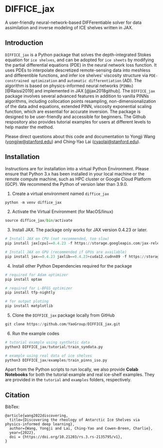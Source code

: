 # DIFFICE_jax
A user-friendly neural-network-based DIFFerentiable solver for data assimilation and inverse modeling of ICE shelves written in JAX. 

## Introduction 
`DIFFICE_jax` is a Python package that solves the depth-integrated Stokes equation for `ice shelves`, and can be adopted for `ice sheets` by modifying the partial differential equations (PDE) in the neural network loss function. It uses PDEs to interpolate descretized remote-sensing data into meshless and differentible functions, and infer ice shelves' viscosity structure via `PDE-constrained optimization` and `automatic differentiation` (AD). The algorithm is based on physics-informed neural networks (`PINNs`) [@Raissi2019] and implemented in JAX [@jax2018github]. The `DIFFICE_jax` package involves several advanced features in addition to vanilla PINNs algorithms, including collocation points resampling, non-dimensionalization of the data adnd equations, extended PINN, viscosity exponential scaling function, which are essential for accurate inversion. The package is designed to be user-friendly and accessible for beginners. The Github respository also provides tutorial examples for users at different levels to help master the method.

Please direct questions about this code and documentation to Yongji Wang (yongjiw@stanford.edu) and Ching-Yao Lai (cyaolai@stanford.edu).

## Installation

Instructions are for installation into a virtual Python Environment. Please ensure that Python 3.x has been installed in your 
local machine or the remote compute machine, such as HPC cluster or Google Cloud Platform (GCP). We recommend the Python of 
version later than 3.9.0. 

1. Create a virtual environment named `diffice_jax`
```python
python -m venv diffice_jax
```

2. Activate the Virtual Environment (for MacOS/linux)
```python
source diffice_jax/bin/activate
```

3. Install JAX. The package only works for JAX version 0.4.23 or later.
```python
# Install JAX on CPU (not recommended, too slow)
pip install jax[cpu]==0.4.23 -f https://storage.googleapis.com/jax-releases/jax_releases.html

# Install JAX on GPU (recommended if GPUs are available)
pip install jax==0.4.23 jaxlib==0.4.23+cuda12.cudnn89 -f https://storage.googleapis.com/jax-releases/jax_cuda_releases.html
```

4. Install other Python Dependencies required for the package
```python
# required for Adam optimizer
pip install optax

# required for L-BFGS optimizer
pip install tfp-nightly

# for output ploting
pip install matplotlib
```

5. Clone the `DIFFICE_jax` package locally from GitHub
```python
git clone https://github.com/YaoGroup/DIFFICE_jax.git
```

6. Run the example codes
```python
# tutorial example using synthetic data
python3 DIFFICE_jax/tutorial/train_syndata.py

# example using real data of ice shelves
python3 DIFFICE_jax/examples/train_pinns_iso.py
```   

Apart from the Python scripts to run locally, we also provide **Colab Notebooks** for both the tutorial example and real
ice-shelf examples. They are provided in the `tutorial` and `examples` folders, respectively. 


## Citation
BibTex:
```
@article{wang2022discovering,
  title={Discovering the rheology of Antarctic Ice Shelves via physics-informed deep learning},
  author={Wang, Yongji and Lai, Ching-Yao and Cowen-Breen, Charlie},
  year={2022},
  doi = {https://doi.org/10.21203/rs.3.rs-2135795/v1},
}
```
